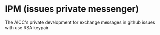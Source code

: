 # IPM (issues private messenger)
The AICC's private development for exchange messages in github issues with use RSA keypair

